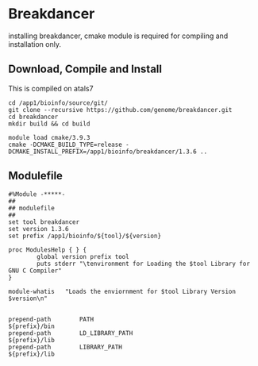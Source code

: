 # Breakdancer

installing breakdancer, cmake module is required for compiling and installation only.

## Download, Compile and Install

This is compiled on atals7 

```
cd /app1/bioinfo/source/git/
git clone --recursive https://github.com/genome/breakdancer.git
cd breakdancer
mkdir build && cd build

module load cmake/3.9.3 
cmake -DCMAKE_BUILD_TYPE=release -DCMAKE_INSTALL_PREFIX=/app1/bioinfo/breakdancer/1.3.6 ..
```

## Modulefile

```
#%Module -*****-
##
## modulefile
##
set tool breakdancer
set version 1.3.6
set prefix /app1/bioinfo/${tool}/${version}

proc ModulesHelp { } {
        global version prefix tool
        puts stderr "\tenvironment for Loading the $tool Library for GNU C Compiler"
}

module-whatis   "Loads the enviornment for $tool Library Version $version\n"


prepend-path        PATH                                        ${prefix}/bin
prepend-path        LD_LIBRARY_PATH                             ${prefix}/lib
prepend-path        LIBRARY_PATH                                ${prefix}/lib
```